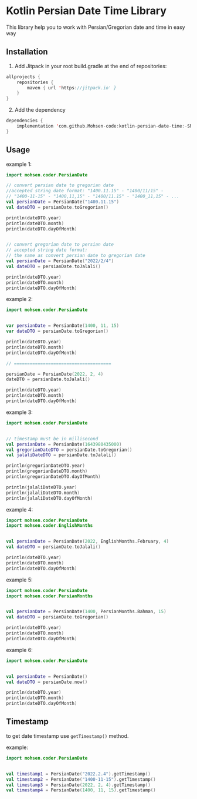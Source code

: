 # Kotlin Persian Date Time Library

This library help you to work with Persian/Gregorian date and time in easy way

## Installation

1. Add Jitpack in your root build.gradle at the end of repositories:

```kotlin
allprojects {
    repositories {
        maven { url 'https://jitpack.io' }
    }
}
```

2. Add the dependency

```kotlin
dependencies {
    implementation 'com.github.Mohsen-code:kotlin-persian-date-time:-SNAPSHOT'
}
```

## Usage

example 1:

```kotlin
import mohsen.coder.PersianDate

// convert persian date to gregorian date
//accepted string date format: "1400.11.15" - "1400/11/15" - 
// "1400-11-15" - "1400,11,15" - "1400/11.15" - "1400_11,15" - ... 
val persianDate = PersianDate("1400.11.15")
val dateDTO = persianDate.toGregorian()

println(dateDTO.year)
println(dateDTO.month)
println(dateDTO.dayOfMonth)


// convert gregorian date to persian date
// accepted string date format: 
// the same as convert persian date to gregorian date
val persianDate = PersianDate("2022/2/4")
val dateDTO = persianDate.toJalali()

println(dateDTO.year)
println(dateDTO.month)
println(dateDTO.dayOfMonth)
```

example 2:

```kotlin
import mohsen.coder.PersianDate


var persianDate = PersianDate(1400, 11, 15)
var dateDTO = persianDate.toGregorian()

println(dateDTO.year)
println(dateDTO.month)
println(dateDTO.dayOfMonth)

// =====================================

persianDate = PersianDate(2022, 2, 4)
dateDTO = persianDate.toJalali()

println(dateDTO.year)
println(dateDTO.month)
println(dateDTO.dayOfMonth)
```

example 3:

```kotlin
import mohsen.coder.PersianDate


// timestamp must be in millisecond
val persianDate = PersianDate(1643980435000)
val gregorianDateDTO = persianDate.toGregorian()
val jalaliDateDTO = persianDate.toJalali()

println(gregorianDateDTO.year)
println(gregorianDateDTO.month)
println(gregorianDateDTO.dayOfMonth)

println(jalaliDateDTO.year)
println(jalaliDateDTO.month)
println(jalaliDateDTO.dayOfMonth)

```

example 4:

```kotlin
import mohsen.coder.PersianDate
import mohsen.coder.EnglishMonths


val persianDate = PersianDate(2022, EnglishMonths.February, 4)
val dateDTO = persianDate.toJalali()

println(dateDTO.year)
println(dateDTO.month)
println(dateDTO.dayOfMonth)
```

example 5:

```kotlin
import mohsen.coder.PersianDate
import mohsen.coder.PersianMonths


val persianDate = PersianDate(1400, PersianMonths.Bahman, 15)
val dateDTO = persianDate.toGregorian()

println(dateDTO.year)
println(dateDTO.month)
println(dateDTO.dayOfMonth)
```

example 6:

```kotlin
import mohsen.coder.PersianDate


val persianDate = PersianDate()
val dateDTO = persianDate.now()

println(dateDTO.year)
println(dateDTO.month)
println(dateDTO.dayOfMonth)
```

## Timestamp

to get date timestamp use `getTimestamp()` method.

example:

```kotlin
import mohsen.coder.PersianDate


val timestamp1 = PersianDate("2022.2.4").getTimestamp()
val timestamp2 = PersianDate("1400-11-15").getTimestamp()
val timestamp3 = PersianDate(2022, 2, 4).getTimestamp()
val timestamp4 = PersianDate(1400, 11, 15).getTimestamp()
```